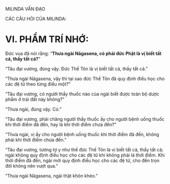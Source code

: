 MILINDA VẤN ĐẠO

CÁC CÂU HỎI CỦA MILINDA:

# VI. PHẨM TRÍ NHỚ:

Đức vua đã nói rằng: “**Thưa ngài Nāgasena, có phải đức Phật là vị biết tất cả, thấy tất cả?**”

“Tâu đại vương, đúng vậy. Đức Thế Tôn là vị biết tất cả, thấy tất cả.”

“Thưa ngài Nāgasena, vậy thì tại sao đức Thế Tôn đã quy định điều học cho các đệ tử theo từng điều một?”

“Tâu đại vương, có người thầy thuốc nào của ngài biết được toàn bộ dược phẩm ở trái đất này không?”

“Thưa ngài, đúng vậy. Có.”

“Tâu đại vương, phải chăng người thầy thuốc ấy cho người bệnh uống thuốc khi thời điểm đã đến, hay là khi thời điểm chưa đến?”

“Thưa ngài, vị ấy cho người bệnh uống thuốc khi thời điểm đã đến, không phải khi thời điểm chưa đến.”

“Tâu đại vương, tương tợ y như thế đức Thế Tôn là vị biết tất cả, thấy tất cả; ngài không quy định điều học cho các đệ tử khi không phải là thời điểm. Khi thời điểm đã đến, ngài mới quy định điều học cho các đệ tử, cho đến trọn đời không nên vượt qua.”

“Thưa ngài Nāgasena, ngài thật khôn khéo.”

